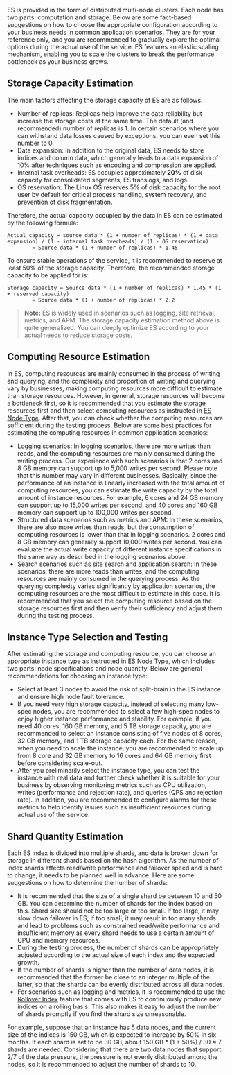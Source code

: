 ﻿ES is provided in the form of distributed multi-node clusters. Each node has two parts: computation and storage. Below are some fact-based suggestions on how to choose the appropriate configuration according to your business needs in common application scenarios. They are for your reference only, and you are recommended to gradually explore the optimal options during the actual use of the service. ES features an elastic scaling mechanism, enabling you to scale the clusters to break the performance bottleneck as your business grows.

## Storage Capacity Estimation
The main factors affecting the storage capacity of ES are as follows:

- Number of replicas: Replicas help improve the data reliability but increase the storage costs at the same time. The default (and recommended) number of replicas is 1. In certain scenarios where you can withstand data losses caused by exceptions, you can even set this number to 0.
- Data expansion: In addition to the original data, ES needs to store indices and column data, which generally leads to a data expansion of 10% after techniques such as encoding and compression are applied.
- Internal task overheads: ES occupies approximately **20%** of disk capacity for consolidated segments, ES translogs, and logs.
- OS reservation: The Linux OS reserves 5% of disk capacity for the root user by default for critical process handling, system recovery, and prevention of disk fragmentation.

Therefore, the actual capacity occupied by the data in ES can be estimated by the following formula:

``` 
Actual capacity = source data * (1 + number of replicas) * (1 + data expansion) / (1 - internal task overheads) / (1 - OS reservation)
        ≈ Source data * (1 + number of replicas) * 1.45
``` 
To ensure stable operations of the service, it is recommended to reserve at least 50% of the storage capacity. Therefore, the recommended storage capacity to be applied for is:
``` 
Storage capacity = Source data * (1 + number of replicas) * 1.45 * (1 + reserved capacity)
        ≈ Source data * (1 + number of replicas) * 2.2
``` 

> **Note:**
> ES is widely used in scenarios such as logging, site retrieval, metrics, and APM. The storage capacity estimation method above is quite generalized. You can deeply optimize ES according to your actual needs to reduce storage costs.


## Computing Resource Estimation
In ES, computing resources are mainly consumed in the process of writing and querying, and the complexity and proportion of writing and querying vary by businesses, making computing resources more difficult to estimate than storage resources. However, in general, storage resources will become a bottleneck first, so it is recommended that you estimate the storage resources first and then select computing resources as instructed in [ES Node Type](https://intl.cloud.tencent.com/document/product/845/19551). After that, you can check whether the computing resources are sufficient during the testing process. Below are some best practices for estimating the computing resources in common application scenarios:

- Logging scenarios: In logging scenarios, there are more writes than reads, and the computing resources are mainly consumed during the writing process. Our experience with such scenarios is that 2 cores and 8 GB memory can support up to 5,000 writes per second. Please note that this number may vary in different businesses. Basically, since the performance of an instance is linearly increased with the total amount of computing resources, you can estimate the write capacity by the total amount of instance resources. For example, 6 cores and 24 GB memory can support up to 15,000 writes per second, and 40 cores and 160 GB memory can support up to 100,000 writes per second.
- Structured data scenarios such as metrics and APM: In these scenarios, there are also more writes than reads, but the consumption of computing resources is lower than that in logging scenarios. 2 cores and 8 GB memory can generally support 10,000 writes per second. You can evaluate the actual write capacity of different instance specifications in the same way as described in the logging scenarios above.
- Search scenarios such as site search and application search: In these scenarios, there are more reads than writes, and the computing resources are mainly consumed in the querying process. As the querying complexity varies significantly by application scenarios, the computing resources are the most difficult to estimate in this case. It is recommended that you select the computing resource based on the storage resources first and then verify their sufficiency and adjust them during the testing process.


## Instance Type Selection and Testing

After estimating the storage and computing resource, you can choose an appropriate instance type as instructed in [ES Node Type](https://intl.cloud.tencent.com/document/product/845/19551), which includes two parts: node specifications and node quantity. Below are general recommendations for choosing an instance type:

- Select at least 3 nodes to avoid the risk of split-brain in the ES instance and ensure high node fault tolerance.
- If you need very high storage capacity, instead of selecting many low-spec nodes, you are recommended to select a few high-spec nodes to enjoy higher instance performance and stability. For example, if you need 40 cores, 160 GB memory, and 5 TB storage capacity, you are recommended to select an instance consisting of five nodes of 8 cores, 32 GB memory, and 1 TB storage capacity each. For the same reason, when you need to scale the instance, you are recommended to scale up from 8 core and 32 GB memory to 16 cores and 64 GB memory first before considering scale-out.
- After you preliminarily select the instance type, you can test the instance with real data and further check whether it is suitable for your business by observing monitoring metrics such as CPU utilization, writes (performance and rejection rate), and queries (QPS and rejection rate). In addition, you are recommended to configure alarms for these metrics to help identify issues such as insufficient resources during actual use of the service.


## Shard Quantity Estimation

Each ES index is divided into multiple shards, and data is broken down for storage in different shards based on the hash algorithm. As the number of index shards affects read/write performance and failover speed and is hard to change, it needs to be planned well in advance. Here are some suggestions on how to determine the number of shards:

- It is recommended that the size of a single shard be between 10 and 50 GB. You can determine the number of shards for the index based on this. Shard size should not be too large or too small. If too large, it may slow down failover in ES; if too small, it may result in too many shards and lead to problems such as constrained read/write performance and insufficient memory as every shard needs to use a certain amount of CPU and memory resources.
- During the testing process, the number of shards can be appropriately adjusted according to the actual size of each index and the expected growth.
- If the number of shards is higher than the number of data nodes, it is recommended that the former be close to an integer multiple of the latter, so that the shards can be evenly distributed across all data nodes.
- For scenarios such as logging and metrics, it is recommended to use the [Rollover Index](https://www.elastic.co/guide/en/elasticsearch/reference/master/indices-rollover-index.html) feature that comes with ES to continuously produce new indices on a rolling basis. This also makes it easy to adjust the number of shards promptly if you find the shard size unreasonable.

For example, suppose that an instance has 5 data nodes, and the current size of the indices is 150 GB, which is expected to increase by 50% in six months. If each shard is set to be 30 GB, about 150 GB * (1 + 50%) / 30 ≈ 7 shards are needed. Considering that there are two data nodes that support 2/7 of the data pressure, the pressure is not evenly distributed among the nodes, so it is recommended to adjust the number of shards to 10.
